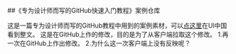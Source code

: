 ##《专为设计师而写的GitHub快速入门教程》案例仓库

这是一篇专为设计师而写的GitHub教程中用到的案例素材，可以[点这里](http://www.ui.cn/project.php?id=20957)在UI中国看到整文。
这是在GitHub上作的修改，目的是为了从客户端拉取这个修改。
1.再一次在GitHub上作出修改。
2.为什么这一次客户端上没有反映呢？
